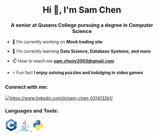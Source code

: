 <h1 align="center">Hi 👋, I'm Sam Chen</h1>
<h3 align="center">A senior at Queens College pursuing a degree in Computer Science</h3>

- 🔭 I’m currently working on **Mock trading site**

- 🌱 I’m currently learning **Data Science, Database Systems, and more**

- 📫 How to reach me **sam.cheny2003@gmail.com**

- ⚡ Fun fact **I enjoy solving puzzles and indulging in video games**

<h3 align="left">Connect with me:</h3>
<p align="left">
<a href="https://linkedin.com/in/https://www.linkedin.com/in/sam-chen-0314132b1/" target="blank"><img align="center" src="https://raw.githubusercontent.com/rahuldkjain/github-profile-readme-generator/master/src/images/icons/Social/linked-in-alt.svg" alt="https://www.linkedin.com/in/sam-chen-0314132b1/" height="30" width="40" /></a>
</p>

<h3 align="left">Languages and Tools:</h3>
<p align="left"> <a href="https://www.w3schools.com/cpp/" target="_blank" rel="noreferrer"> <img src="https://raw.githubusercontent.com/devicons/devicon/master/icons/cplusplus/cplusplus-original.svg" alt="cplusplus" width="40" height="40"/> </a> <a href="https://www.java.com" target="_blank" rel="noreferrer"> <img src="https://raw.githubusercontent.com/devicons/devicon/master/icons/java/java-original.svg" alt="java" width="40" height="40"/> </a> <a href="https://www.python.org" target="_blank" rel="noreferrer"> <img src="https://raw.githubusercontent.com/devicons/devicon/master/icons/python/python-original.svg" alt="python" width="40" height="40"/> </a> </p>
